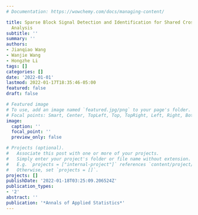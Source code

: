 ```yaml
---
# Documentation: https://wowchemy.com/docs/managing-content/

title: Sparse Block Signal Detection and Identification for Shared Cross-Trait Association
  Analysis
subtitle: ''
summary: ''
authors:
- Jianqiao Wang
- Wanjie Wang
- Hongzhe Li
tags: []
categories: []
date: '2022-01-01'
lastmod: 2022-01-17T18:35:46-05:00
featured: false
draft: false

# Featured image
# To use, add an image named `featured.jpg/png` to your page's folder.
# Focal points: Smart, Center, TopLeft, Top, TopRight, Left, Right, BottomLeft, Bottom, BottomRight.
image:
  caption: ''
  focal_point: ''
  preview_only: false

# Projects (optional).
#   Associate this post with one or more of your projects.
#   Simply enter your project's folder or file name without extension.
#   E.g. `projects = ["internal-project"]` references `content/project/deep-learning/index.md`.
#   Otherwise, set `projects = []`.
projects: []
publishDate: '2022-01-18T03:25:09.206524Z'
publication_types:
- '2'
abstract: ''
publication: '*Annals of Applied Statistics*'
---
```

